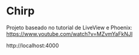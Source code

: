 # Chirp

Projeto baseado no tutorial de LiveView e Phoenix: https://www.youtube.com/watch?v=MZvmYaFkNJI

http://localhost:4000

